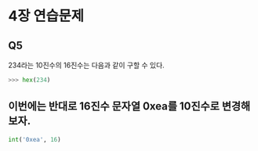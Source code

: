 # 4장 연습문제
## Q5
234라는 10진수의 16진수는 다음과 같이 구할 수 있다.
```python
>>> hex(234)                           
```
이번에는 반대로 16진수 문자열 0xea를 10진수로 변경해 보자.
---
```python
int('0xea', 16)
```